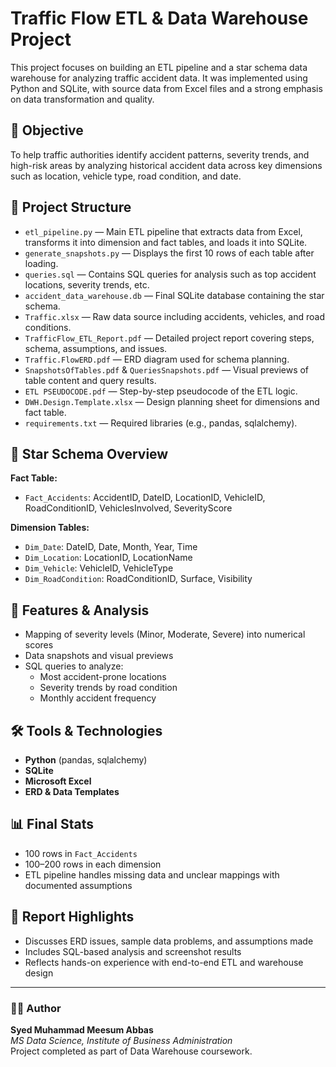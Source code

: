 # Traffic Flow ETL & Data Warehouse Project

This project focuses on building an ETL pipeline and a star schema data warehouse for analyzing traffic accident data. It was implemented using Python and SQLite, with source data from Excel files and a strong emphasis on data transformation and quality.

## 🚦 Objective
To help traffic authorities identify accident patterns, severity trends, and high-risk areas by analyzing historical accident data across key dimensions such as location, vehicle type, road condition, and date.

## 📁 Project Structure
- `etl_pipeline.py` — Main ETL pipeline that extracts data from Excel, transforms it into dimension and fact tables, and loads it into SQLite.
- `generate_snapshots.py` — Displays the first 10 rows of each table after loading.
- `queries.sql` — Contains SQL queries for analysis such as top accident locations, severity trends, etc.
- `accident_data_warehouse.db` — Final SQLite database containing the star schema.
- `Traffic.xlsx` — Raw data source including accidents, vehicles, and road conditions.
- `TrafficFlow_ETL_Report.pdf` — Detailed project report covering steps, schema, assumptions, and issues.
- `Traffic.FlowERD.pdf` — ERD diagram used for schema planning.
- `SnapshotsOfTables.pdf` & `QueriesSnapshots.pdf` — Visual previews of table content and query results.
- `ETL PSEUDOCODE.pdf` — Step-by-step pseudocode of the ETL logic.
- `DWH.Design.Template.xlsx` — Design planning sheet for dimensions and fact table.
- `requirements.txt` — Required libraries (e.g., pandas, sqlalchemy).

## 🧱 Star Schema Overview
**Fact Table:**
- `Fact_Accidents`: AccidentID, DateID, LocationID, VehicleID, RoadConditionID, VehiclesInvolved, SeverityScore

**Dimension Tables:**
- `Dim_Date`: DateID, Date, Month, Year, Time
- `Dim_Location`: LocationID, LocationName
- `Dim_Vehicle`: VehicleID, VehicleType
- `Dim_RoadCondition`: RoadConditionID, Surface, Visibility

## 🧪 Features & Analysis
- Mapping of severity levels (Minor, Moderate, Severe) into numerical scores
- Data snapshots and visual previews
- SQL queries to analyze:
  - Most accident-prone locations
  - Severity trends by road condition
  - Monthly accident frequency

## 🛠 Tools & Technologies
- **Python** (pandas, sqlalchemy)
- **SQLite**
- **Microsoft Excel**
- **ERD & Data Templates**

## 📊 Final Stats
- 100 rows in `Fact_Accidents`
- 100–200 rows in each dimension
- ETL pipeline handles missing data and unclear mappings with documented assumptions

## 📘 Report Highlights
- Discusses ERD issues, sample data problems, and assumptions made
- Includes SQL-based analysis and screenshot results
- Reflects hands-on experience with end-to-end ETL and warehouse design

---

### 👨‍💻 Author
**Syed Muhammad Meesum Abbas**  
*MS Data Science, Institute of Business Administration*  
Project completed as part of Data Warehouse coursework.

